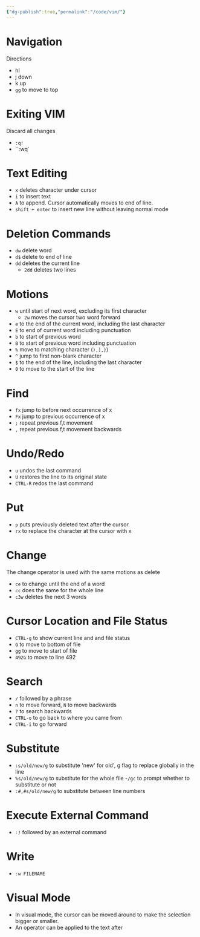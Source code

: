 ```yaml
---
{"dg-publish":true,"permalink":"/code/vim/"}
---
```


# Navigation
Directions
- hl
- j down
- k up
- `gg` to move to top

# Exiting VIM
Discard all changes
- ``:q!``
- ``:wq`

# Text Editing
- `x` deletes character under cursor
- `i` to insert text
- `A` to append. Cursor automatically moves to end of line.
- `shift + enter` to insert new line without leaving normal mode

# Deletion Commands
- `dw` delete word
- `d$` delete to end of line
- `dd` deletes the current line
	- `2dd` deletes two lines

# Motions
- `w` until start of next word, excluding its first character
	- `2w` moves the cursor two word forward
- `e` to the end of the current word, including the last character
- `E` to end of current word including punctuation
- `b` to start of previous word
- `B` to start of previous word including punctuation
- `%` move to matching character (`),],}`)
- `^` jump to first non-blank character
- `$` to the end of the line, including the last character
- `0` to move to the start of the line

# Find
- `fx` jump to before next occurrence of x
- `Fx` jump to previous occurrence of x
- `;` repeat previous f,t movement
- `,` repeat previous f,t movement backwards

# Undo/Redo
- `u` undos the last command
- `U` restores the line to its original state
- `CTRL-R` redos the last command

# Put
- `p` puts previously deleted text after the cursor
- `rx` to replace the character at the cursor with x

# Change 
The change operator is used with the same motions as delete
- `ce` to change until the end of a word
- `cc` does the same for the whole line
- `c3w` deletes the next 3 words

# Cursor Location and File Status
- `CTRL-g` to show current line and and file status
- `G` to move to bottom of file
- `gg` to move to start of file
- `492G` to move to line 492

# Search
- `/` followed by a phrase 
- `n` to move forward, `N` to move backwards
- `?` to search backwards
- `CTRL-o` to go back to where you came from
- `CTRL-i` to go forward

# Substitute
- `:s/old/new/g` to substitute 'new' for old', g flag to replace globally in the line
- `%s/old/new/g` to substitute for the whole file
	-`/gc` to prompt whether to substitute or not
- `:#,#s/old/new/g` to substitute between line numbers

# Execute External Command
- `:!` followed by an external command

# Write
- `:w FILENAME`

# Visual Mode
- In visual mode, the cursor can be moved around to make the selection bigger or smaller.
- An operator can be applied to the text after